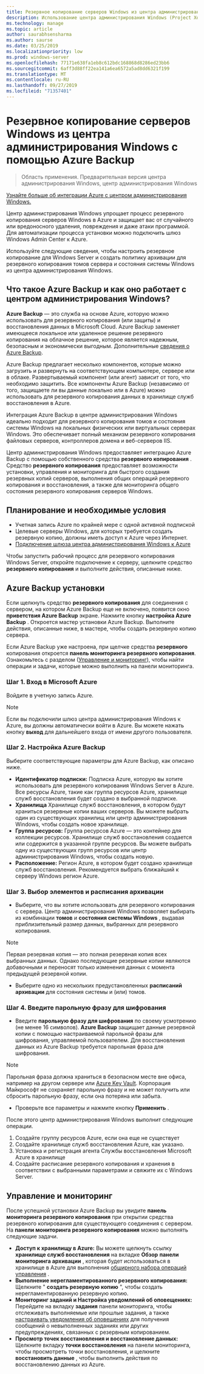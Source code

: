 ```yaml
---
title: Резервное копирование серверов Windows из центра администрирования Windows с помощью Azure Backup
description: Использование центра администрирования Windows (Project Хонолулу) для резервного копирования серверов Windows с помощью Azure Backup
ms.technology: manage
ms.topic: article
author: saurabhsensharma
ms.author: saurse
ms.date: 03/25/2019
ms.localizationpriority: low
ms.prod: windows-server
ms.openlocfilehash: 77171e638fa1eb8c612bdc168868d8286ed23bb6
ms.sourcegitcommit: 6aff3d88ff22ea141a6ea6572a5ad8dd6321f199
ms.translationtype: MT
ms.contentlocale: ru-RU
ms.lasthandoff: 09/27/2019
ms.locfileid: "71357401"
---
```

# <a name="backup-your-windows-servers-from-windows-admin-center-with-azure-backup"></a>Резервное копирование серверов Windows из центра администрирования Windows с помощью Azure Backup

>Область применения. Предварительная версия центра администрирования Windows, центр администрирования Windows

[Узнайте больше об интеграции Azure с центром администрирования Windows.](../plan/azure-integration-options.md)

Центр администрирования Windows упрощает процесс резервного копирования серверов Windows в Azure и защищает вас от случайного или вредоносного удаления, повреждения и даже атаки программой. Для автоматизации процесса установки можно подключить шлюз Windows Admin Center к Azure.

Используйте следующие сведения, чтобы настроить резервное копирование для Windows Server и создать политику архивации для резервного копирования томов сервера и состояния системы Windows из центра администрирования Windows.

## <a name="what-is-azure-backup-and-how-does-it-work-with-windows-admin-center"></a>Что такое Azure Backup и как оно работает с центром администрирования Windows? 

**Azure Backup** — это служба на основе Azure, которую можно использовать для резервного копирования (или защиты) и восстановления данных в Microsoft Cloud. Azure Backup заменяет имеющееся локальное или удаленное решение резервного копирования на облачное решение, которое является надежным, безопасным и экономически выгодным.
Дополнительные [сведения о Azure Backup](https://docs.microsoft.com/azure/backup/backup-overview).

Azure Backup предлагает несколько компонентов, которые можно загрузить и развернуть на соответствующем компьютере, сервере или в облаке. Развертываемый компонент (или агент) зависит от того, что необходимо защитить. Все компоненты Azure Backup (независимо от того, защищаете ли вы данные локально или в Azure) можно использовать для резервного копирования данных в хранилище служб восстановления в Azure.

Интеграция Azure Backup в центре администрирования Windows идеально подходит для резервного копирования томов и состояния системы Windows на локальных физических или виртуальных серверах Windows. Это обеспечивает полный механизм резервного копирования файловых серверов, контроллеров домена и веб-серверов IIS.

Центр администрирования Windows предоставляет интеграцию Azure Backup с помощью собственного средства **резервного копирования** . Средство **резервного копирования** предоставляет возможности установки, управления и мониторинга для быстрого создания резервных копий серверов, выполнения общих операций резервного копирования и восстановления, а также для мониторинга общего состояния резервного копирования серверов Windows.

## <a name="prerequisites-and-planning"></a>Планирование и необходимые условия

- Учетная запись Azure по крайней мере с одной активной подпиской
- Целевые серверы Windows, для которых требуется создать резервную копию, должны иметь доступ к Azure через Интернет.
- [Подключение шлюза центра администрирования Windows к Azure](azure-integration.md)

Чтобы запустить рабочий процесс для резервного копирования Windows Server, откройте подключение к серверу, щелкните средство **резервного копирования** и выполните действия, описанные ниже.

## <a name="setup-azure-backup"></a>Azure Backup установки
Если щелкнуть средство **резервного копирования** для соединения с сервером, на котором Azure Backup еще не включено, появится окно **приветствия Azure Backup** экране. Нажмите кнопку **настройка Azure Backup** . Откроется мастер установки Azure Backup. Выполните действия, описанные ниже, в мастере, чтобы создать резервную копию сервера.

Если Azure Backup уже настроена, при щелчке средства **резервного** копирования откроется **панель мониторинга резервного копирования**. Ознакомьтесь с разделом ([Управление и мониторинг](#management-and-monitoring)), чтобы найти операции и задачи, которые можно выполнить на панели мониторинга.

### <a name="step-1-login-to-microsoft-azure"></a>Шаг 1. Вход в Microsoft Azure
Войдите в учетную запись Azure. 

> [!NOTE]
> Если вы подключили шлюз центра администрирования Windows к Azure, вы должны автоматически войти в Azure. Вы можете нажать кнопку **выход** для дальнейшего входа от имени другого пользователя.

### <a name="step-2-set-up-azure-backup"></a>Шаг 2. Настройка Azure Backup
Выберите соответствующие параметры для Azure Backup, как описано ниже.

 - **Идентификатор подписки:** Подписка Azure, которую вы хотите использовать для резервного копирования Windows Server в Azure. Все ресурсы Azure, такие как группа ресурсов Azure, хранилище служб восстановления будет создано в выбранной подписке.
 - **Хранилища** Хранилище служб восстановления, в котором будут храниться резервные копии ваших серверов. Вы можете выбрать один из существующих хранилищ или центр администрирования Windows, чтобы создать новое хранилище.  
 - **Группа ресурсов:** Группа ресурсов Azure — это контейнер для коллекции ресурсов. Хранилище служб восстановления создается или содержится в указанной группе ресурсов. Вы можете выбрать одну из существующих групп ресурсов или центр администрирования Windows, чтобы создать новую.
 - **Расположение:** Регион Azure, в котором будет создано хранилище служб восстановления. Рекомендуется выбрать ближайший к серверу Windows регион Azure.

### <a name="step-3-select-backup-items-and-schedule"></a>Шаг 3. Выбор элементов и расписания архивации

- Выберите, что вы хотите использовать для резервного копирования с сервера. Центр администрирования Windows позволяет выбирать из комбинации **томов** и **состояния системы Windows** , выдавая приблизительный размер данных, выбранных для резервного копирования.

> [!NOTE]
> Первая резервная копия — это полная резервная копия всех выбранных данных. Однако последующие резервные копии являются добавочными и переносят только изменения данных с момента предыдущей резервной копии.

- Выберите одно из нескольких предустановленных **расписаний архивации** для состояния системы и (или) томов.

### <a name="step-4-enter-encryption-passphrase"></a>Шаг 4. Введите парольную фразу для шифрования

- Введите **парольную фразу для шифрования** по своему усмотрению (не менее 16 символов).  **Azure Backup** защищает данные резервной копии с помощью настраиваемой парольной фразы для шифрования, управляемой пользователем. Для восстановления данных из Azure Backup требуется парольная фраза для шифрования.

> [!NOTE]
> Парольная фраза должна храниться в безопасном месте вне офиса, например на другом сервере или [Azure Key Vault](https://docs.microsoft.com/azure/key-vault/quick-create-portal). Корпорация Майкрософт не сохраняет парольную фразу и не может получить или сбросить парольную фразу, если она потеряна или забыта.

- Проверьте все параметры и нажмите кнопку **Применить** .

После этого центр администрирования Windows выполнит следующие операции.

1. Создайте группу ресурсов Azure, если она еще не существует
2. Создайте хранилище служб восстановления Azure, как указано.
3. Установка и регистрация агента Службы восстановления Microsoft Azure в хранилище
4. Создайте расписание резервного копирования и хранения в соответствии с выбранными параметрами и свяжите их с Windows Server.

## <a name="management-and-monitoring"></a>Управление и мониторинг

После успешной установки Azure Backup вы увидите **панель мониторинга резервного копирования** при открытии средства резервного копирования для существующего соединения с сервером. На **панели мониторинга резервного копирования** можно выполнять следующие задачи.

- **Доступ к хранилищу в Azure:** Вы можете щелкнуть ссылку **хранилище служб восстановления** на вкладке **Обзор** **панели мониторинга архивации** , которая будет использоваться в хранилище в Azure для выполнения [обширного набора операций управления](https://docs.microsoft.com/azure/backup/backup-azure-manage-windows-server) .
- **Выполнение нерегламентированного резервного копирования:** Щелкните " **создать резервную копию** ", чтобы создать нерегламентированную резервную копию. 
- **Мониторинг заданий и Настройка уведомлений об оповещениях:** Перейдите на вкладку **задания** панели мониторинга, чтобы отслеживать выполняемые или прошлые задания, а также [настраивать уведомления об оповещениях](https://docs.microsoft.com/azure/backup/backup-azure-manage-windows-server#configuring-notifications-for-alerts) для получения сообщений о невыполненных заданиях или других предупреждениях, связанных с резервным копированием.
- **Просмотр точек восстановления и восстановление данных:** Щелкните вкладку **точки восстановления** на панели мониторинга, чтобы просмотреть точки восстановления, и щелкните **восстановить данные** , чтобы выполнить действия по восстановлению данных из Azure.